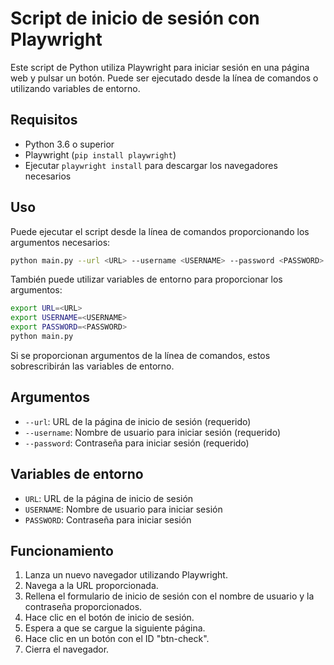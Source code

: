 # Script de inicio de sesión con Playwright

Este script de Python utiliza Playwright para iniciar sesión en una página web y pulsar un botón. Puede ser ejecutado desde la línea de comandos o utilizando variables de entorno.

## Requisitos

- Python 3.6 o superior
- Playwright (`pip install playwright`)
- Ejecutar `playwright install` para descargar los navegadores necesarios

## Uso

Puede ejecutar el script desde la línea de comandos proporcionando los argumentos necesarios:

```bash
python main.py --url <URL> --username <USERNAME> --password <PASSWORD>
```

También puede utilizar variables de entorno para proporcionar los argumentos:

```bash
export URL=<URL>
export USERNAME=<USERNAME>
export PASSWORD=<PASSWORD>
python main.py
```

Si se proporcionan argumentos de la línea de comandos, estos sobrescribirán las variables de entorno.

## Argumentos

- `--url`: URL de la página de inicio de sesión (requerido)
- `--username`: Nombre de usuario para iniciar sesión (requerido)
- `--password`: Contraseña para iniciar sesión (requerido)

## Variables de entorno

- `URL`: URL de la página de inicio de sesión
- `USERNAME`: Nombre de usuario para iniciar sesión
- `PASSWORD`: Contraseña para iniciar sesión

## Funcionamiento

1. Lanza un nuevo navegador utilizando Playwright.
2. Navega a la URL proporcionada.
3. Rellena el formulario de inicio de sesión con el nombre de usuario y la contraseña proporcionados.
4. Hace clic en el botón de inicio de sesión.
5. Espera a que se cargue la siguiente página.
6. Hace clic en un botón con el ID "btn-check".
7. Cierra el navegador.
